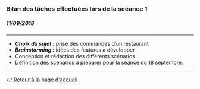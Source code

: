 ### Bilan des tâches effectuées lors de la scéance 1
##### *11/09/2018*

---

- ***Choix du sujet :*** prise des commandes d’un restaurant
- ***Brainstorming :*** idées des features à développer
- Conception et rédaction des différents scénarios
- Définition des scénarios à préparer pour la séance du 18 septembre.

---

[:leftwards_arrow_with_hook: Retour à la page d'accueil](../README.md)
